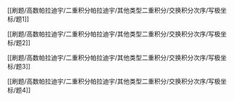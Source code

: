 

[[刷题/高数帕拉迪宇/二重积分帕拉迪宇/其他类型二重积分/交换积分次序/写极坐标/题1]]

[[刷题/高数帕拉迪宇/二重积分帕拉迪宇/其他类型二重积分/交换积分次序/写极坐标/题2]]

[[刷题/高数帕拉迪宇/二重积分帕拉迪宇/其他类型二重积分/交换积分次序/写极坐标/题3]]

[[刷题/高数帕拉迪宇/二重积分帕拉迪宇/其他类型二重积分/交换积分次序/写极坐标/题4]]